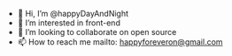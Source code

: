 - 👋 Hi, I’m @happyDayAndNight
- 👀 I’m interested in front-end
- 💞️ I’m looking to collaborate on open source
- 📫 How to reach me mailto: happyforeveron@gmail.com

<!---
happyDayAndNight/happyDayAndNight is a ✨ special ✨ repository because its `README.md` (this file) appears on your GitHub profile.
You can click the Preview link to take a look at your changes.
--->
